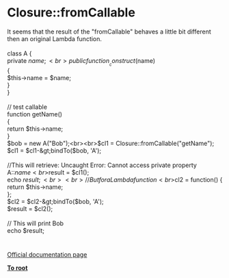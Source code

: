 # Closure::fromCallable



It seems that the result of the "fromCallable" behaves a little bit different then an original Lambda function.<br><br>class A {<br>    private $name;<br>    public function __construct($name)<br>    {<br>        $this-&gt;name = $name;<br>    }<br>}<br><br>// test callable<br>function getName()<br>{<br>      return $this-&gt;name;<br>}<br>$bob = new A("Bob");<br><br>$cl1 = Closure::fromCallable("getName");<br>$cl1 = $cl1-&gt;bindTo($bob, &apos;A&apos;);<br><br>//This will retrieve: Uncaught Error: Cannot access private property A::$name <br>$result = $cl1();<br>echo $result;<br><br>//But for a Lambda function<br>$cl2 = function() {<br>    return $this-&gt;name;<br>};<br>$cl2 = $cl2-&gt;bindTo($bob, &apos;A&apos;);<br>$result = $cl2();<br><br>// This will print Bob<br>echo $result;  

#

[Official documentation page](https://www.php.net/manual/en/closure.fromcallable.php)

**[To root](/README.md)**